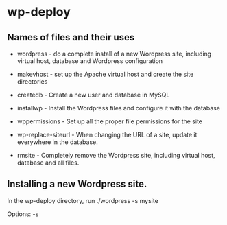 # wp-deploy

## Names of files and their uses
  - wordpress - do a complete install of a new Wordpress site, including virtual host, database and Wordpress configuration
  - makevhost - set up the Apache virtual host and create the site directories
  - createdb - Create a new user and database in MySQL
  - installwp - Install the Wordpress files and configure it with the database
  - wppermissions - Set up all the proper file permissions for the site

  - wp-replace-siteurl - When changing the URL of a site, update it everywhere in the database.
  - rmsite - Completely remove the Wordpress site, including virtual host, database and all files.

## Installing a new Wordpress site.
In the wp-deploy directory, run 
./wordpress -s mysite

Options:
-s <site name>
